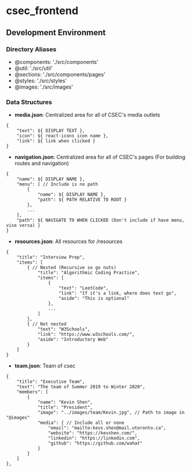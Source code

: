 # csec_frontend

## Development Environment

### Directory Aliases
 - @components: './src/components'
 - @util: './src/util'
 - @sections: './src/components/pages'
 - @styles: './src/styles'
 - @images: './src/images'

### Data Structures
 - **media.json**: Centralized area for all of CSEC's media outlets
```
{
	"text": ${ DISPLAY TEXT },
	"icon": ${ react-icons icon name },
	"link": ${ link when clicked }
}
```

 - **navigation.json**: Centralized area for all of CSEC's pages (For building routes and navigation)
```
{
    "name": ${ DISPLAY NAME },
    "menu": [ // Include is no path
        {
            "name": ${ DISPLAY NAME },
            "path": ${ PATH RELATIVE TO ROOT }
        },
        ...
    ],
    "path": ${ NAVIGATE TO WHEN CLICKED (Don't include if have menu, vise versa) }
}
```

 - **resources.json**: All resources for /resources
```
{
    "title": "Interview Prep",
    "items": [
        { // Nested (Recursive so go nuts)
            "title": "Algorithmic Coding Practice",
            "items": [
                {
                    "text": "LeetCode",
                    "link": "If it's a link, where does text go",
                    "aside": "This is optional"
                },
                ...
            ]
        },
        { // Not nested
            "text": "W3Schools",
            "link": "https://www.w3schools.com/",
            "aside": "Introductory Web"
        }
    ]
}
```
 - **team.json**: Team of csec
```
{
    "title": "Executive Team",
    "text": "The team of Summer 2019 to Winter 2020",
    "members": [
        {
            "name": "Kevin Shen",
            "title": "President",
            "image": "../images/team/Kevin.jpg", // Path to image in "@images"
            "media": { // Include all or none
                "email": "mailto:kevs.shen@mail.utoronto.ca",
                "website": "https://kevshen.com/",
                "linkedin": "https://linkedin.com",
                "github": "https://github.com/wahat"
            }
        }
    ]
},
```